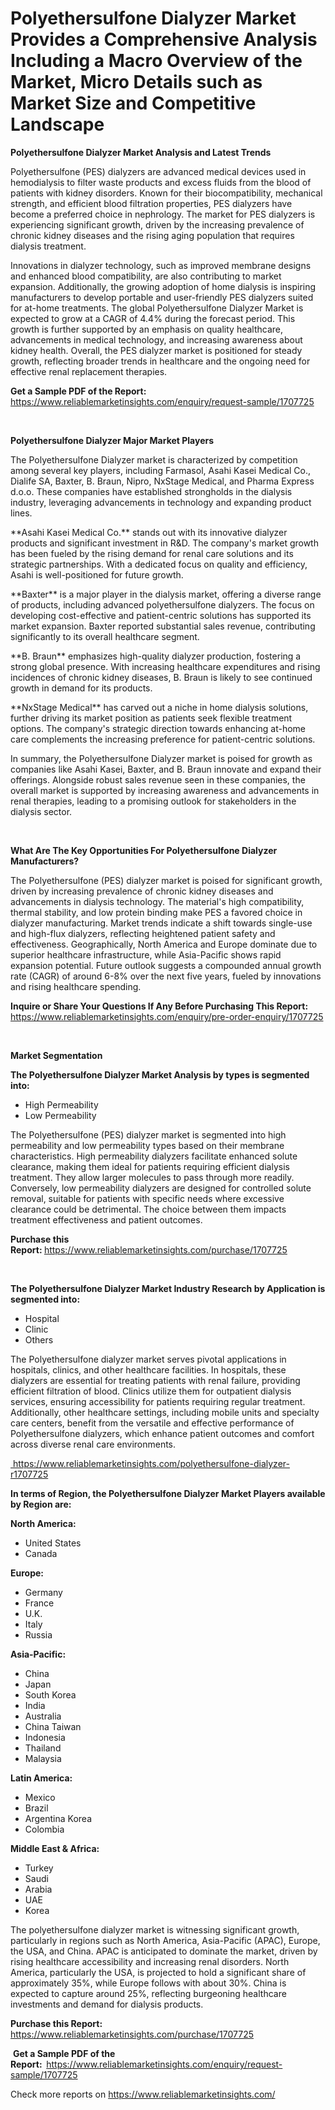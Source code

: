 <p><h1>Polyethersulfone Dialyzer Market Provides a Comprehensive Analysis Including a Macro Overview of the Market, Micro Details such as Market Size and Competitive Landscape</h1></p><p><strong>Polyethersulfone Dialyzer Market Analysis and Latest Trends</strong></p>
<p><p>Polyethersulfone (PES) dialyzers are advanced medical devices used in hemodialysis to filter waste products and excess fluids from the blood of patients with kidney disorders. Known for their biocompatibility, mechanical strength, and efficient blood filtration properties, PES dialyzers have become a preferred choice in nephrology. The market for PES dialyzers is experiencing significant growth, driven by the increasing prevalence of chronic kidney diseases and the rising aging population that requires dialysis treatment.</p><p>Innovations in dialyzer technology, such as improved membrane designs and enhanced blood compatibility, are also contributing to market expansion. Additionally, the growing adoption of home dialysis is inspiring manufacturers to develop portable and user-friendly PES dialyzers suited for at-home treatments. The global Polyethersulfone Dialyzer Market is expected to grow at a CAGR of 4.4% during the forecast period. This growth is further supported by an emphasis on quality healthcare, advancements in medical technology, and increasing awareness about kidney health. Overall, the PES dialyzer market is positioned for steady growth, reflecting broader trends in healthcare and the ongoing need for effective renal replacement therapies.</p></p>
<p><strong>Get a Sample PDF of the Report:&nbsp;</strong> <a href="https://www.reliablemarketinsights.com/enquiry/request-sample/1707725?utm_campaign=3560&utm_medium=2&utm_source=Github&utm_content=ia&utm_term=25032025&utm_id=polyethersulfone-dialyzer">https://www.reliablemarketinsights.com/enquiry/request-sample/1707725</a></p>
<p>&nbsp;</p>
<p><strong>Polyethersulfone Dialyzer Major Market Players</strong></p>
<p><p>The Polyethersulfone Dialyzer market is characterized by competition among several key players, including Farmasol, Asahi Kasei Medical Co., Dialife SA, Baxter, B. Braun, Nipro, NxStage Medical, and Pharma Express d.o.o. These companies have established strongholds in the dialysis industry, leveraging advancements in technology and expanding product lines.</p><p>**Asahi Kasei Medical Co.** stands out with its innovative dialyzer products and significant investment in R&D. The company's market growth has been fueled by the rising demand for renal care solutions and its strategic partnerships. With a dedicated focus on quality and efficiency, Asahi is well-positioned for future growth.</p><p>**Baxter** is a major player in the dialysis market, offering a diverse range of products, including advanced polyethersulfone dialyzers. The focus on developing cost-effective and patient-centric solutions has supported its market expansion. Baxter reported substantial sales revenue, contributing significantly to its overall healthcare segment. </p><p>**B. Braun** emphasizes high-quality dialyzer production, fostering a strong global presence. With increasing healthcare expenditures and rising incidences of chronic kidney diseases, B. Braun is likely to see continued growth in demand for its products.</p><p>**NxStage Medical** has carved out a niche in home dialysis solutions, further driving its market position as patients seek flexible treatment options. The company's strategic direction towards enhancing at-home care complements the increasing preference for patient-centric solutions.</p><p>In summary, the Polyethersulfone Dialyzer market is poised for growth as companies like Asahi Kasei, Baxter, and B. Braun innovate and expand their offerings. Alongside robust sales revenue seen in these companies, the overall market is supported by increasing awareness and advancements in renal therapies, leading to a promising outlook for stakeholders in the dialysis sector.</p></p>
<p>&nbsp;</p>
<p><strong>What Are The Key Opportunities For Polyethersulfone Dialyzer Manufacturers?</strong></p>
<p><p>The Polyethersulfone (PES) dialyzer market is poised for significant growth, driven by increasing prevalence of chronic kidney diseases and advancements in dialysis technology. The material's high compatibility, thermal stability, and low protein binding make PES a favored choice in dialyzer manufacturing. Market trends indicate a shift towards single-use and high-flux dialyzers, reflecting heightened patient safety and effectiveness. Geographically, North America and Europe dominate due to superior healthcare infrastructure, while Asia-Pacific shows rapid expansion potential. Future outlook suggests a compounded annual growth rate (CAGR) of around 6-8% over the next five years, fueled by innovations and rising healthcare spending.</p></p>
<p><strong>Inquire or Share Your Questions If Any Before Purchasing This Report:</strong> <a href="https://www.reliablemarketinsights.com/enquiry/pre-order-enquiry/1707725?utm_campaign=3560&utm_medium=2&utm_source=Github&utm_content=ia&utm_term=25032025&utm_id=polyethersulfone-dialyzer">https://www.reliablemarketinsights.com/enquiry/pre-order-enquiry/1707725</a></p>
<p>&nbsp;</p>
<p><strong>Market Segmentation</strong></p>
<p><strong>The Polyethersulfone Dialyzer Market Analysis by types is segmented into:</strong></p>
<p><ul><li>High Permeability</li><li>Low Permeability</li></ul></p>
<p><p>The Polyethersulfone (PES) dialyzer market is segmented into high permeability and low permeability types based on their membrane characteristics. High permeability dialyzers facilitate enhanced solute clearance, making them ideal for patients requiring efficient dialysis treatment. They allow larger molecules to pass through more readily. Conversely, low permeability dialyzers are designed for controlled solute removal, suitable for patients with specific needs where excessive clearance could be detrimental. The choice between them impacts treatment effectiveness and patient outcomes.</p></p>
<p><strong>Purchase this Report:&nbsp;</strong><a href="https://www.reliablemarketinsights.com/purchase/1707725?utm_campaign=3560&utm_medium=2&utm_source=Github&utm_content=ia&utm_term=25032025&utm_id=polyethersulfone-dialyzer">https://www.reliablemarketinsights.com/purchase/1707725</a></p>
<p>&nbsp;</p>
<p><strong>The Polyethersulfone Dialyzer Market Industry Research by Application is segmented into:</strong></p>
<p><ul><li>Hospital</li><li>Clinic</li><li>Others</li></ul></p>
<p><p>The Polyethersulfone dialyzer market serves pivotal applications in hospitals, clinics, and other healthcare facilities. In hospitals, these dialyzers are essential for treating patients with renal failure, providing efficient filtration of blood. Clinics utilize them for outpatient dialysis services, ensuring accessibility for patients requiring regular treatment. Additionally, other healthcare settings, including mobile units and specialty care centers, benefit from the versatile and effective performance of Polyethersulfone dialyzers, which enhance patient outcomes and comfort across diverse renal care environments.</p></p>
<p><a href="https://www.reliablemarketinsights.com/polyethersulfone-dialyzer-r1707725?utm_campaign=3560&utm_medium=2&utm_source=Github&utm_content=ia&utm_term=25032025&utm_id=polyethersulfone-dialyzer">&nbsp;https://www.reliablemarketinsights.com/polyethersulfone-dialyzer-r1707725</a></p>
<p><strong>In terms of Region, the Polyethersulfone Dialyzer Market Players available by Region are:</strong></p>
<p>
    <p> <strong> North America: </strong>
        <ul>
            <li>United States</li>
            <li>Canada</li>
        </ul>
        </p> 
    <p> <strong> Europe: </strong>
        <ul>
            <li>Germany</li>
            <li>France</li>
            <li>U.K.</li>
            <li>Italy</li>
            <li>Russia</li>
        </ul>
        </p> 
    <p> <strong> Asia-Pacific: </strong>
        <ul>
            <li>China</li>
            <li>Japan</li>
            <li>South Korea</li>
            <li>India</li>
            <li>Australia</li>
            <li>China Taiwan</li>
            <li>Indonesia</li>
            <li>Thailand</li>
            <li>Malaysia</li>
        </ul>
        </p> 
    <p> <strong> Latin America: </strong>
        <ul>
            <li>Mexico</li>
            <li>Brazil</li>
            <li>Argentina Korea</li>
            <li>Colombia</li>
        </ul>
        </p> 
    <p> <strong> Middle East & Africa: </strong>
        <ul>
            <li>Turkey</li>
            <li>Saudi</li>
            <li>Arabia</li>
            <li>UAE</li>
            <li>Korea</li>
        </ul>
    </p>
    </p>
<p><p>The polyethersulfone dialyzer market is witnessing significant growth, particularly in regions such as North America, Asia-Pacific (APAC), Europe, the USA, and China. APAC is anticipated to dominate the market, driven by rising healthcare accessibility and increasing renal disorders. North America, particularly the USA, is projected to hold a significant share of approximately 35%, while Europe follows with about 30%. China is expected to capture around 25%, reflecting burgeoning healthcare investments and demand for dialysis products.</p></p>
<p><strong>Purchase this Report: </strong><a href="https://www.reliablemarketinsights.com/purchase/1707725?utm_campaign=3560&utm_medium=2&utm_source=Github&utm_content=ia&utm_term=25032025&utm_id=polyethersulfone-dialyzer">https://www.reliablemarketinsights.com/purchase/1707725</a></p>
<p>&nbsp;<strong>Get a Sample PDF of the Report:&nbsp;&nbsp;</strong><a href="https://www.reliablemarketinsights.com/enquiry/request-sample/1707725?utm_campaign=3560&utm_medium=2&utm_source=Github&utm_content=ia&utm_term=25032025&utm_id=polyethersulfone-dialyzer">https://www.reliablemarketinsights.com/enquiry/request-sample/1707725</a></p>
<p><strong></strong></p>
<p>Check more reports on <a href="https://www.reliablemarketinsights.com/?utm_campaign=3560&utm_medium=2&utm_source=Github&utm_content=ia&utm_term=25032025&utm_id=polyethersulfone-dialyzer">https://www.reliablemarketinsights.com/</a></p>